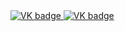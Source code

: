 <div id="badges" align ="centre">
<a href="https://vk.com/antontot">
<img scr="https://img/shields.io/badge/VK-blue?style=for-the-badge&logo=VK&logoColor=white" alt="VK badge"/>
</a>

<a href="https://mail.google.com/mail/u/0/#inbox">
<img scr="https://img.shields.io/badge/EMAIL-red?style=for-the-badge&logo=Gmail&logocolor=white" alt="VK badge"/>
</a>
</div>

